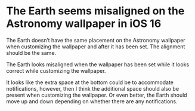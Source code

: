# The Earth seems misaligned on the Astronomy wallpaper in iOS 16

The Earth doesn’t have the same placement on the Astronomy wallpaper when customizing the wallpaper and after it has been set. The alignment should be the same.

The Earth looks misaligned when the wallpaper has been set while it looks correct while customizing the wallpaper.

It looks like the extra space at the bottom could be to accommodate notifications, however, then I think the additional space should also be present when customizing the wallpaper. Or even better, the Earth should move up and down depending on whether there are any notifications.